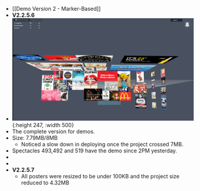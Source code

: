 - [[Demo Version 2 - Marker-Based]]
- **V2.2.5.6**
- ![image.png](../assets/image_1674768636745_0.png){:height 247, :width 500}
- The complete version for demos.
- Size: 7.79MB/8MB
	- Noticed a slow down in deploying once the project crossed 7MB.
- Spectacles 493,492 and 519 have the demo since 2PM yesterday.
-
-
- **V2.2.5.7**
	- All posters were resized to be under 100KB and the project size reduced to 4.32MB